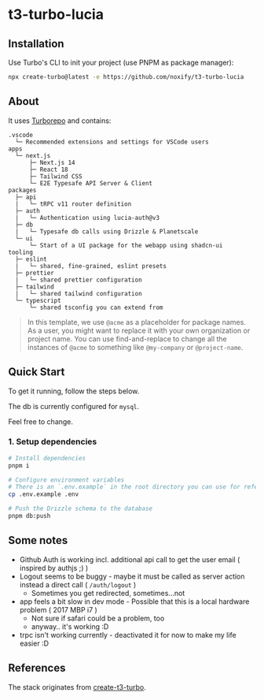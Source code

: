 # t3-turbo-lucia

## Installation

Use Turbo's CLI to init your project (use PNPM as package manager):

```bash
npx create-turbo@latest -e https://github.com/noxify/t3-turbo-lucia
```

## About

It uses [Turborepo](https://turborepo.org) and contains:

```text
.vscode
  └─ Recommended extensions and settings for VSCode users
apps
  └─ next.js
      ├─ Next.js 14
      ├─ React 18
      ├─ Tailwind CSS
      └─ E2E Typesafe API Server & Client
packages
  ├─ api
  |   └─ tRPC v11 router definition
  ├─ auth
  |   └─ Authentication using lucia-auth@v3
  ├─ db
  |   └─ Typesafe db calls using Drizzle & Planetscale
  └─ ui
      └─ Start of a UI package for the webapp using shadcn-ui
tooling
  ├─ eslint
  |   └─ shared, fine-grained, eslint presets
  ├─ prettier
  |   └─ shared prettier configuration
  ├─ tailwind
  |   └─ shared tailwind configuration
  └─ typescript
      └─ shared tsconfig you can extend from
```

> In this template, we use `@acme` as a placeholder for package names. As a user, you might want to replace it with your own organization or project name. You can use find-and-replace to change all the instances of `@acme` to something like `@my-company` or `@project-name`.

## Quick Start

To get it running, follow the steps below.

The db is currently configured for `mysql`.

Feel free to change.

### 1. Setup dependencies

```bash
# Install dependencies
pnpm i

# Configure environment variables
# There is an `.env.example` in the root directory you can use for reference
cp .env.example .env

# Push the Drizzle schema to the database
pnpm db:push
```

## Some notes

- Github Auth is working incl. additional api call to get the user email ( inspired by authjs ;) )
- Logout seems to be buggy - maybe it must be called as server action instead a direct call ( `/auth/logout` )
  - Sometimes you get redirected, sometimes...not
- app feels a bit slow in dev mode - Possible that this is a local hardware problem ( 2017 MBP i7 )
  - Not sure if safari could be a problem, too
  - anyway.. it's working :D
- trpc isn't working currently - deactivated it for now to make my life easier :D

## References

The stack originates from [create-t3-turbo](https://github.com/t3-oss/create-t3-turbo).
